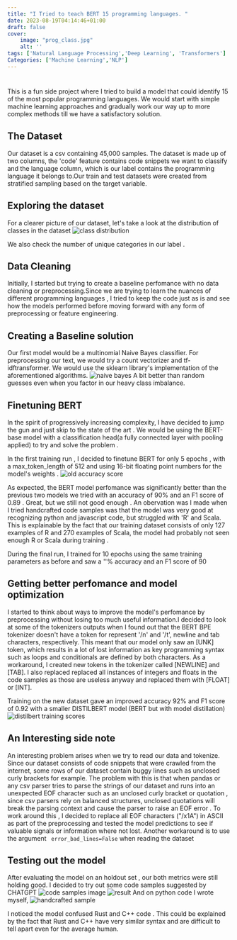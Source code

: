 ```yaml
---
title: "I Tried to teach BERT 15 programming languages. "
date: 2023-08-19T04:14:46+01:00
draft: false 
cover:
    image: "prog_class.jpg"
    alt: ''
tags: ['Natural Language Processing','Deep Learning', 'Transformers']
Categories: ['Machine Learning','NLP']
---
```


# 

This is  a fun side project where I tried  to build a model that could identify 15 of the most popular programming languages.
We would start with simple machine learning approaches and gradually work our way up to more complex methods till we have a satisfactory solution. 

## The Dataset 
Our dataset is a csv containing 45,000 samples. The dataset is made up of two columns, the 'code' feature contains  code snippets we want to classify and the language column, which is our label contains the programming language it belongs to.Our train and test datasets were created from stratified sampling based on the target variable. 

## Exploring the dataset 
For a clearer picture of our dataset, let's take a look at the distribution of classes in the dataset 
![class distribution](https://proglangclassifier.s3.eu-west-2.amazonaws.com/class+distribution.png)

We also check the number of unique categories in our label . 


## Data Cleaning 
Initially, I started but trying to create a baseline perfomance with no data cleaning or preprocessing.Since we are trying to learn the nuances of different programming languages , I tried to keep the code just as is and see how the models performed before moving forward with any form of preprocessing or feature engineering.

## Creating a Baseline solution 

Our first model would be a multinomial Naive Bayes classifier. For preprocessing our text, we would try  a count vectorizer and tf-idftransformer. 
We would use the sklearn library's implementation of the aforementioned algorithms. 
![naive bayes](https://proglangclassifier.s3.eu-west-2.amazonaws.com/naive_baiyes.png)
A bit better than random guesses even when you factor in our heavy class imbalance.

## Finetuning BERT 
In the spirit of progressively increasing complexity, I have decided to jump the gun and just skip to the state of the art . We would be using the BERT-base model with a classification head(a fully connected layer with pooling applied) to try and solve the problem . 

In the first training run , I decided to finetune BERT for only 5 epochs , with a max_token_length of 512 and using 16-bit floating point numbers for the model's weights . 
![old accuracy score](https://proglangclassifier.s3.eu-west-2.amazonaws.com/old_accuracy_score.png)


As expected, the BERT model perfomance was significantly better than the previous two models we tried with an accuracy of 90% and an F1 score of 0.89 . Great, but we still not good enough . An obervation was I made when I tried handcrafted code samples was that the model was very good at recognizing python and javascript code, but  struggled with 'R' and Scala. This is explainable by the fact that our training dataset consists of only 127 examples of R and 270 examples of Scala, the model had probably not seen enough R or Scala during training . 

During the final run, I trained for 10 epochs using the same training parameters as before and saw a ''% accuracy and an F1 score of 90 

## Getting better perfomance and model optimization 
I started to think about ways to improve the model's perfomance by preprocessing  without losing too much useful information.I decided to look at some of the tokenizers outputs when I found out that the BERT BPE tokenizer doesn't have a token for represent '/n' and '/t', newline and tab characters, respectively. This meant that our model only saw an [UNK] token, which results in a lot of lost information as key programming syntax such as loops and conditionals are defined by both characters. As a workaround, I created new tokens in the tokenizer called [NEWLINE] and [TAB]. I also replaced replaced all instances of integers and floats in the code samples as those are useless anyway and replaced them with [FLOAT] or [INT]. 


Training on the new dataset gave an improved accuracy 92% and F1 score of 0.92 with  a smaller DISTILBERT model (BERT but with model distillation)
![distilbert training scores](https://proglangclassifier.s3.eu-west-2.amazonaws.com/acc_with_feature_processing.png)


## An Interesting side note 
An interesting problem arises when we try to read our data and tokenize. Since our dataset consists of code snippets that were crawled from the internet, some rows of our dataset contain buggy lines such as unclosed curly brackets for example. The problem with this is that when pandas or any csv parser tries to parse the strings of our  dataset and runs into an unexpected EOF character such as an unclosed curly bracket or quotation , since csv parsers rely on balanced structures, unclosed quotations will break the parsing context and cause the parser to raise an EOF error . To work around this , I decided to replace all EOF characters ("/x1A") in ASCII as part of the preprocessing and tested the model predictions to see if valuable signals or information where not lost. Another workaround is to use the argument ` error_bad_lines=False` when reading the dataset 

## Testing out the model 
After evaluating the model on an holdout set , our both metrics were still holding good. I decided to try out some code samples suggested by CHATGPT 
![code samples image](https://proglangclassifier.s3.eu-west-2.amazonaws.com/code_examples.png)
![result]()
And on python code I wrote myself, 
![handcrafted sample](https://proglangclassifier.s3.eu-west-2.amazonaws.com/handcrafted_example.png)

I noticed the model confused  Rust and C++ code . This could be explained by the fact that Rust and C++ have very similar syntax and are difficult to tell apart even for the average human.









